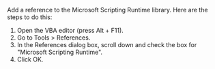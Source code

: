 

Add a reference to the Microsoft Scripting Runtime library. Here are the steps to do this:

1. Open the VBA editor (press Alt + F11).
2. Go to Tools > References.
3. In the References dialog box, scroll down and check the box for "Microsoft Scripting Runtime".
4. Click OK.